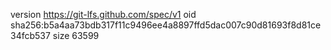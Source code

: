 version https://git-lfs.github.com/spec/v1
oid sha256:b5a4aa73bdb317f11c9496ee4a8897ffd5dac007c90d81693f8d81ce34fcb537
size 63599
